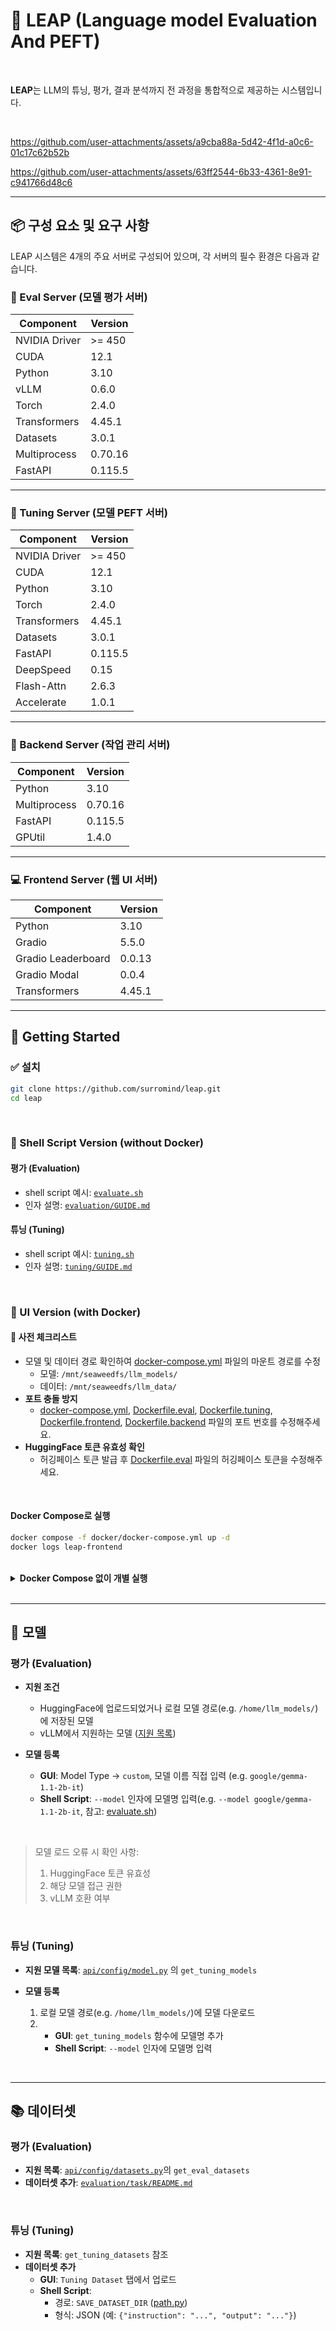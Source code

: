 # 🚀 LEAP (Language model Evaluation And PEFT)

<br>

**LEAP**는 LLM의 튜닝, 평가, 결과 분석까지 전 과정을 통합적으로 제공하는 시스템입니다.

<br>

https://github.com/user-attachments/assets/a9cba88a-5d42-4f1d-a0c6-01c17c62b52b

https://github.com/user-attachments/assets/63ff2544-6b33-4361-8e91-c941766d48c6


---

## 📦 구성 요소 및 요구 사항

LEAP 시스템은 4개의 주요 서버로 구성되어 있으며, 각 서버의 필수 환경은 다음과 같습니다.

### 🧪 Eval Server (모델 평가 서버)
| Component     | Version  |
|---------------|----------|
| NVIDIA Driver | >= 450   |
| CUDA          | 12.1     |
| Python        | 3.10     |
| vLLM          | 0.6.0    |
| Torch         | 2.4.0    |
| Transformers  | 4.45.1   |
| Datasets      | 3.0.1    |
| Multiprocess  | 0.70.16  |
| FastAPI       | 0.115.5  |

---

### 🧬 Tuning Server (모델 PEFT 서버)
| Component     | Version  |
|---------------|----------|
| NVIDIA Driver | >= 450   |
| CUDA          | 12.1     |
| Python        | 3.10     |
| Torch         | 2.4.0    |
| Transformers  | 4.45.1   |
| Datasets      | 3.0.1    |
| FastAPI       | 0.115.5  |
| DeepSpeed     | 0.15     |
| Flash-Attn    | 2.6.3    |
| Accelerate    | 1.0.1    |

---

### 🧠 Backend Server (작업 관리 서버)
| Component     | Version  |
|---------------|----------|
| Python        | 3.10     |
| Multiprocess  | 0.70.16  |
| FastAPI       | 0.115.5  |
| GPUtil        | 1.4.0    |

---

### 💻 Frontend Server (웹 UI 서버)
| Component           | Version  |
|---------------------|----------|
| Python              | 3.10     |
| Gradio              | 5.5.0    |
| Gradio Leaderboard  | 0.0.13   |
| Gradio Modal        | 0.0.4    |
| Transformers        | 4.45.1   |

---

## 🚀 Getting Started

### ✅ 설치

```bash
git clone https://github.com/surromind/leap.git
cd leap
```

<br>

### 🐚 Shell Script Version (without Docker)

#### 평가 (Evaluation)
- shell script 예시: [`evaluate.sh`](evaluate.sh)
- 인자 설명: [`evaluation/GUIDE.md`](evaluation/GUIDE.md)

#### 튜닝 (Tuning)
- shell script 예시: [`tuning.sh`](tuning.sh)
- 인자 설명: [`tuning/GUIDE.md`](tuning/GUIDE.md)

<br>

### 🐳 UI Version (with Docker)

#### 🔎 사전 체크리스트
- 모델 및 데이터 경로 확인하여 [docker-compose.yml](docker/docker-compose.yml) 파일의 마운트 경로를 수정
  - 모델: `/mnt/seaweedfs/llm_models/`
  - 데이터: `/mnt/seaweedfs/llm_data/`
- **포트 충돌 방지**  
  - [docker-compose.yml](docker/docker-compose.yml), [Dockerfile.eval](docker/eval/Dockerfile.eval), [Dockerfile.tuning](docker/tuning/Dockerfile.tuning), [Dockerfile.frontend](docker/frontend/Dockerfile.frontend), [Dockerfile.backend](docker/backend/Dockerfile.backend) 파일의 포트 번호를 수정해주세요.
- **HuggingFace 토큰 유효성 확인**
  - 허깅페이스 토큰 발급 후 [Dockerfile.eval](docker/eval/Dockerfile.eval) 파일의 허깅페이스 토큰을 수정해주세요.

<br>

#### Docker Compose로 실행

```bash
docker compose -f docker/docker-compose.yml up -d
docker logs leap-frontend
```

<br>

<details>
<summary><strong>Docker Compose 없이 개별 실행</strong></summary>

#### Backend
```bash
docker build -t leap-api -f docker/backend/Dockerfile.backend .

docker run -d \
    --gpus all \
    --name leap-backend \
    -p 11188:11188 \
    -v /mnt/seaweedfs/llm_models/:/home/llm_models/ \  
    -v /mnt/seaweedfs/llm_data/:/home/data/ \
    -v $(pwd)/data/:/home/leap/data/ \
    -it leap-api \
    python api/app_api.py
```

#### Eval
```bash
docker build -t leap-eval -f docker/eval/Dockerfile.eval .

docker run -d \
    --gpus all \
    --name leap-eval \
    -p 11189:11189 \
    -v /mnt/seaweedfs/llm_models/:/home/llm_models/ \
    -v /mnt/seaweedfs/llm_data/:/home/data/ \
    -v $(pwd)/../logs/:/home/leap/logs/ \
    -it leap-eval \
    --restart unless-stopped
    /bin/bash -c "source activate vllm && python evaluation/app_eval.py"
```

#### Tuning
```bash
docker build -t leap-tuning -f docker/tuning/Dockerfile.tuning .

docker run -d \
    --gpus all \
    --name leap-tuning \
    -p 11190:11190 \
    -v /mnt/seaweedfs/llm_models/:/home/llm_models/ \
    -v /mnt/seaweedfs/llm_data/:/home/data/ \
    -v $(pwd)/../logs/:/home/leap/logs/ \
    -it leap-tuning \
    --restart unless-stopped
    /bin/bash -c "source activate vllm && python tuning/app_tuning.py"
```

#### Frontend
```bash
docker build -t leap-gradio -f docker/frontend/Dockerfile.frontend .  

docker run \
    --name leap-frontend \
    -v $(pwd)/logs/:/home/leap/logs/ \
    -p 11191:11191 \
    -it leap-gradio \
    python webui/app_gui.py 
```
</details>

<br>

---

## 🧠 모델

### 평가 (Evaluation)

- **지원 조건**
  - HuggingFace에 업로드되었거나 로컬 모델 경로(e.g. `/home/llm_models/`)에 저장된 모델
  - vLLM에서 지원하는 모델 ([지원 목록](https://docs.vllm.ai/en/latest/models/supported_models.html))

- **모델 등록**
  - **GUI**: Model Type → `custom`, 모델 이름 직접 입력 (e.g. `google/gemma-1.1-2b-it`)
  - **Shell Script**: `--model` 인자에 모델명 입력(e.g. `--model google/gemma-1.1-2b-it`, 참고: [evaluate.sh](evaluate.sh))

<br>

> 모델 로드 오류 시 확인 사항:
> 1. HuggingFace 토큰 유효성
> 2. 해당 모델 접근 권한
> 3. vLLM 호환 여부

<br>

### 튜닝 (Tuning)

- **지원 모델 목록**: [`api/config/model.py`](api/config/model.py) 의 `get_tuning_models`

- **모델 등록**
  1. 로컬 모델 경로(e.g. `/home/llm_models/`)에 모델 다운로드
  2. - **GUI**: `get_tuning_models` 함수에 모델명 추가
     - **Shell Script**: `--model` 인자에 모델명 입력

<br>

---

## 📚 데이터셋

### 평가 (Evaluation)

- **지원 목록**: [`api/config/datasets.py`](api/config/dataset.py)의 `get_eval_datasets`
- **데이터셋 추가**: [`evaluation/task/README.md`](evaluation/task/README.md)

<br>

### 튜닝 (Tuning)

- **지원 목록**: `get_tuning_datasets` 참조
- **데이터셋 추가**
  - **GUI**: `Tuning Dataset` 탭에서 업로드
  - **Shell Script**:
    - 경로: `SAVE_DATASET_DIR` ([path.py](api/config/path.py))
    - 형식: JSON (예: `{"instruction": "...", "output": "..."}`)
